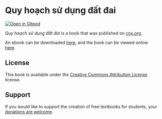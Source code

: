 # Quy hoạch sử dụng đất đai

[![Open in Gitpod](https://gitpod.io/button/open-in-gitpod.svg)](https://gitpod.io/from-referrer/)

_Quy hoạch sử dụng đất đai_ is a book that was published on [cnx.org](https://cnx.org/).

An ebook can be downloaded [here](https://github.com/cnx-user-books/cnxbook-quy-hoach-su-dung-dat-dai/releases/latest), and the book can be viewed online [here](https://github.com/cnx-user-books/cnxbook-quy-hoach-su-dung-dat-dai/releases/latest).

## License
This book is available under the [Creative Commons Attribution License](./LICENSE) license.

## Support
If you would like to support the creation of free textbooks for students, your [donations are welcome](https://riceconnect.rice.edu/donation/support-openstax-banner).
